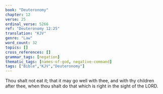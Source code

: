 ```yaml
---
book: "Deuteronomy"
chapter: 12
verse: 25
ordinal_verse: 5266
ref: "Deuteronomy 12:25"
translation: "KJV"
genre: "Law"
word_count: 32
topics: []
cross_references: []
grammar_tags: [negation]
thematic_tags: [names-of-god, negative-command]
tags: ["Bible","KJV","Deuteronomy"]
---
```

Thou shalt not eat it; that it may go well with thee, and with thy children after thee, when thou shalt do that which is right in the sight of the LORD.
